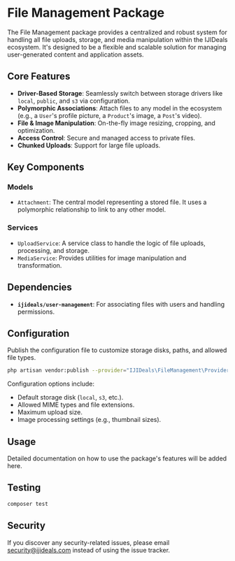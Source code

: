 # File Management Package

The File Management package provides a centralized and robust system for handling all file uploads, storage, and media manipulation within the IJIDeals ecosystem. It's designed to be a flexible and scalable solution for managing user-generated content and application assets.

## Core Features

-   **Driver-Based Storage**: Seamlessly switch between storage drivers like `local`, `public`, and `s3` via configuration.
-   **Polymorphic Associations**: Attach files to any model in the ecosystem (e.g., a `User`'s profile picture, a `Product`'s image, a `Post`'s video).
-   **File & Image Manipulation**: On-the-fly image resizing, cropping, and optimization.
-   **Access Control**: Secure and managed access to private files.
-   **Chunked Uploads**: Support for large file uploads.

## Key Components

### Models

-   `Attachment`: The central model representing a stored file. It uses a polymorphic relationship to link to any other model.

### Services

-   `UploadService`: A service class to handle the logic of file uploads, processing, and storage.
-   `MediaService`: Provides utilities for image manipulation and transformation.

## Dependencies

-   **`ijideals/user-management`**: For associating files with users and handling permissions.

## Configuration

Publish the configuration file to customize storage disks, paths, and allowed file types.

```sh
php artisan vendor:publish --provider="IJIDeals\FileManagement\Providers\FileManagementServiceProvider" --tag="config"
```

Configuration options include:
-   Default storage disk (`local`, `s3`, etc.).
-   Allowed MIME types and file extensions.
-   Maximum upload size.
-   Image processing settings (e.g., thumbnail sizes).

## Usage

Detailed documentation on how to use the package's features will be added here.

## Testing

```bash
composer test
```

## Security

If you discover any security-related issues, please email security@ijideals.com instead of using the issue tracker. 

